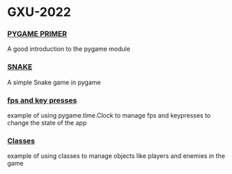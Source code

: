 # GXU-2022

### [PYGAME PRIMER](https://realpython.com/pygame-a-primer)
A good introduction to the pygame module

### [SNAKE](https://www.edureka.co/blog/snake-game-with-pygame)
A simple Snake game in pygame

### [fps and key presses](https://github.com/nftrl/GXU-2022/blob/main/vandmand.py)
example of using pygame.time.Clock to manage fps and keypresses to change the state of the app

### [Classes](https://github.com/nftrl/GXU-2022/blob/main/with-classes.py)
example of using classes to manage objects like players and enemies in the game
